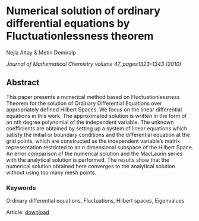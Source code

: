 <h1>Numerical solution of ordinary differential equations by Fluctuationlessness theorem
</h1> 
<p>Nejla Altay & Metin Demiralp </p>
<p><i>Journal of Mathematical Chemistry volume 47, pages1323–1343 (2010)</i></p>

<h2>Abstract</h2>
<p>
This paper presents a numerical method based on Fluctuationlessness Theorem for the solution of Ordinary Differential Equations over appropriately defined Hilbert Spaces. We focus on the linear differential equations in this work. The approximated solution is written in the form of an nth degree polynomial of the independent variable. The unknown coefficients are obtained by setting up a system of linear equations which satisfy the initial or boundary conditions and the differential equation at the grid points, which are constructed as the independent variable’s matrix representation restricted to an n dimensional subspace of the Hilbert Space. An error comparison of the numerical solution and the MacLaurin series with the analytical solution is performed. 
The results show that the numerical solution obtained here converges to the analytical solution without using too many mesh points.
</p>

<h3> Keywords </h3>
Ordinary differential equations, Fluctuations, Hilbert spaces, Eigenvalues




Article: <a href="https://link.springer.com/article/10.1007/s10910-009-9657-7">download</a>
